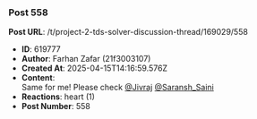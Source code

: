 ### Post 558
**Post URL**: /t/project-2-tds-solver-discussion-thread/169029/558
- **ID**: 619777
- **Author**: Farhan Zafar (21f3003107)
- **Created At**: 2025-04-15T14:16:59.576Z
- **Content**:  
  Same for me! Please check <a class="mention" href="/u/jivraj">@Jivraj</a> <a class="mention" href="/u/saransh_saini">@Saransh_Saini</a>
- **Reactions**: heart (1)
- **Post Number**: 558

